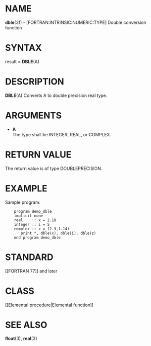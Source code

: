 # NAME

**dble**(3f) - \[FORTRAN:INTRINSIC:NUMERIC:TYPE\] Double conversion
function

# SYNTAX

result = **DBLE**(A)

# DESCRIPTION

**DBLE**(A) Converts A to double precision real type.

# ARGUMENTS

  - **A**  
    The type shall be INTEGER, REAL, or COMPLEX.

# RETURN VALUE

The return value is of type DOUBLEPRECISION.

# EXAMPLE

Sample program:

``` 
    program demo_dble
    implicit none
    real    :: x = 2.18
    integer :: i = 5
    complex :: z = (2.3,1.14)
       print *, dble(x), dble(i), dble(z)
    end program demo_dble
```

# STANDARD

\[\[FORTRAN 77\]\] and later

# CLASS

\[\[Elemental procedure|Elemental function\]\]

# SEE ALSO

**float**(3), **real**(3)
